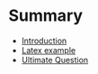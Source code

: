 # Summary

* [Introduction](README.md)
* [Latex example](chapter1.md)
* [Ultimate Question](ultimate_question.md)

